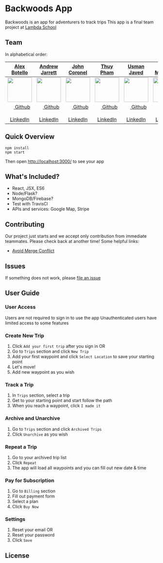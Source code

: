# Backwoods App

Backwoods is an app for adventurers to track trips
This app is a final team project at [Lambda School](https://lambdaschool.com/)

## Team

In alphabetical order:

|                                    [**Alex Botello**](https://github.com/alexbotello)                                    |                                           [**Andrew Jarrett**](https://github.com/ahrjarrett)                                           |                                    [**John Coronel**](https://github.com/JohnCoronel)                                    |                                           [**Thuy Pham**](https://github.com/iamthuypham)                                            |                                     [**Usman Javed**](https://github.com/ujaved931)                                      |                                      [**Victor Montoya**](https://github.com/victoramontoya)                                       |
| :----------------------------------------------------------------------------------------------------------------------: | :-------------------------------------------------------------------------------------------------------------------------------------: | :----------------------------------------------------------------------------------------------------------------------: | :----------------------------------------------------------------------------------------------------------------------------------: | :----------------------------------------------------------------------------------------------------------------------: | :--------------------------------------------------------------------------------------------------------------------------------: |
|     [<img src="https://avatars1.githubusercontent.com/u/16750659?s=80" width="80">](https://github.com/alexbotello)      |             [<img src="https://avatars0.githubusercontent.com/u/15133992?s=80" width="80">](https://github.com/ahrjarrett)              |     [<img src="https://avatars3.githubusercontent.com/u/10173157?s=80" width="80">](https://github.com/JohnCoronel)      |            [<img src="https://avatars2.githubusercontent.com/u/5633434?s=80" width="80">](https://github.com/iamthuypham)            |      [<img src="https://avatars1.githubusercontent.com/u/36476288?s=80" width="80">](https://github.com/ujaved931)       |         [<img src="https://avatars0.githubusercontent.com/u/29212813?s=80" width="80">](https://github.com/victoramontoya)         |
|              [<img src="https://github.com/favicon.ico" width="15"> Github](https://github.com/alexbotello)              |                      [<img src="https://github.com/favicon.ico" width="15"> Github](https://github.com/ahrjarrett)                      |              [<img src="https://github.com/favicon.ico" width="15"> Github](https://github.com/JohnCoronel)              |                    [<img src="https://github.com/favicon.ico" width="15"> Github](https://github.com/iamthuypham)                    |               [<img src="https://github.com/favicon.ico" width="15"> Github](https://github.com/ujaved931)               |                 [<img src="https://github.com/favicon.ico" width="15"> Github](https://github.com/victoramontoya)                  |
| [ <img src="https://static.licdn.com/sc/h/al2o9zrvru7aqj8e1x2rzsrca" width="15"> LinkedIn](https://www.linkedin.com/in/) | [ <img src="https://static.licdn.com/sc/h/al2o9zrvru7aqj8e1x2rzsrca" width="15"> LinkedIn](https://www.linkedin.com/in/andrewhjarrett/) | [ <img src="https://static.licdn.com/sc/h/al2o9zrvru7aqj8e1x2rzsrca" width="15"> LinkedIn](https://www.linkedin.com/in/) | [ <img src="https://static.licdn.com/sc/h/al2o9zrvru7aqj8e1x2rzsrca" width="15"> LinkedIn](https://www.linkedin.com/in/iamthuypham/) | [ <img src="https://static.licdn.com/sc/h/al2o9zrvru7aqj8e1x2rzsrca" width="15"> LinkedIn](https://www.linkedin.com/in/) | [ <img src="https://static.licdn.com/sc/h/al2o9zrvru7aqj8e1x2rzsrca" width="15"> LinkedIn](https://www.linkedin.com/in/vamontoya/) |

## Quick Overview

```
npm install
npm start
```

Then open [http://localhost:3000/](http://localhost:3000) to see your app

## What's Included?

- React, JSX, ES6
- Node/Flask?
- MongoDB/Firebase?
- Test with TravisCl
- APIs and services: Google Map, Stripe

## Contributing

Our project just starts and we accept only contribution from immediate teammates. Please check back at another time!
Some helpful links:

- [Avoid Merge Conflict](https://team-coder.com/avoid-merge-conflicts/)

## Issues

If something does not work, please [file an issue](https://github.com/Lambda-School-Labs/LabsPT1_Backwoods/issues/new)

## User Guide

### User Access

Users are not required to sign in to use the app
Unauthenticated users have limited access to some features

### Create New Trip

1. Click `Add your first trip` after you sign in OR
2. Go to `Trips` section and click `New Trip`
3. Add your first waypoint and click `Select Location` to save your starting point
4. Let's move!
5. Add new waypoint as you wish

### Track a Trip

1. In `Trips` section, select a trip
2. Get to your starting point and start follow the path
3. When you reach a waypoint, click `I made it`

### Archive and Unarchive

1. Go to `Trips` section and click `Archived Trips`
2. Click `Unarchive` as you wish

### Repeat a Trip

1. Go to your archived trip list
2. Click `Repeat`
3. The app will load all waypoints and you can fill out new date & time

### Pay for Subscription

1. Go to `Billing` section
2. Fill out payment form
3. Select a plan
4. Click `Buy Now`

### Settings

1. Reset your email OR
2. Reset your password
3. Click `Save`

## License
